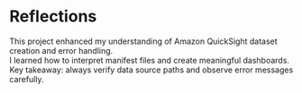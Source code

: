 # Reflections

This project enhanced my understanding of Amazon QuickSight dataset creation and error handling.  
I learned how to interpret manifest files and create meaningful dashboards.  
Key takeaway: always verify data source paths and observe error messages carefully.
